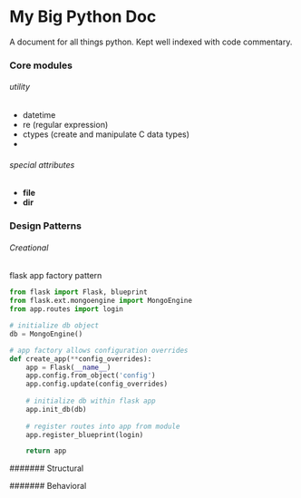 My Big Python Doc
=================
A document for all things python. Kept well indexed with code commentary.

### Core modules
###### utility
- datetime
- re (regular expression)
- ctypes (create and manipulate C data types)
- 

###### special attributes
- __file__
- __dir__

### Design Patterns
###### Creational
flask app factory pattern

```python
from flask import Flask, blueprint
from flask.ext.mongoengine import MongoEngine
from app.routes import login

# initialize db object
db = MongoEngine()

# app factory allows configuration overrides
def create_app(**config_overrides):
    app = Flask(__name__)
    app.config.from_object('config')
    app.config.update(config_overrides)
    
    # initialize db within flask app
    app.init_db(db)
    
    # register routes into app from module
    app.register_blueprint(login)

    return app
```

####### Structural

####### Behavioral
